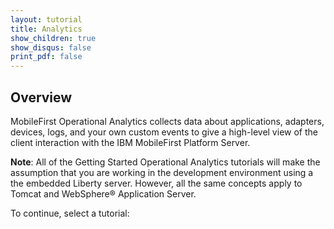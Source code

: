 ```yaml
---
layout: tutorial
title: Analytics
show_children: true
show_disqus: false
print_pdf: false
---
```

## Overview

MobileFirst Operational Analytics collects data about applications, adapters, devices, logs, and your own custom events to give a high-level view of the client interaction with the IBM MobileFirst Platform Server.

**Note**: All of the Getting Started Operational Analytics tutorials will make the assumption that you are working in the development environment using a the embedded Liberty server. However, all the same concepts apply to Tomcat and WebSphere® Application Server.

To continue, select a tutorial:
